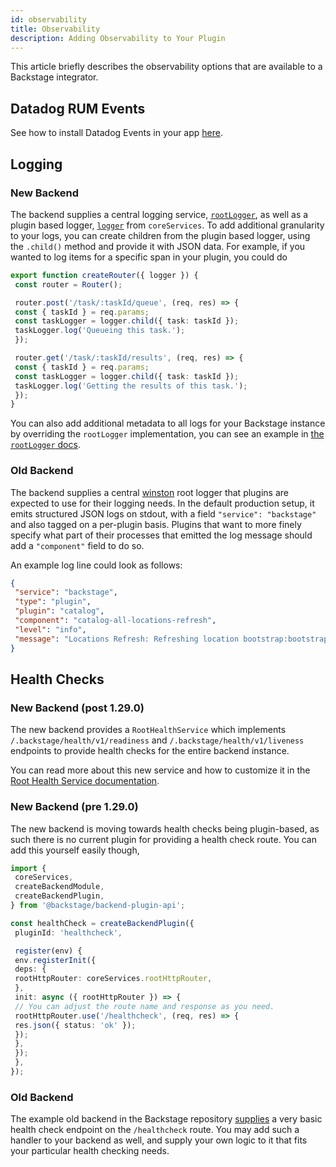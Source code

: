 ```yaml
---
id: observability
title: Observability
description: Adding Observability to Your Plugin
---
```


This article briefly describes the observability options that are available to a
Backstage integrator.

## Datadog RUM Events

See how to install Datadog Events in your app
[here](../integrations/datadog-rum/installation.md).

## Logging

### New Backend

The backend supplies a central logging service,
[`rootLogger`](../backend-system/core-services/root-logger.md), as well as a plugin
based logger, [`logger`](../backend-system/core-services/logger.md) from `coreServices`.
To add additional granularity to your logs, you can create children from the plugin
based logger, using the `.child()` method and provide it with JSON data. For example,
if you wanted to log items for a specific span in your plugin, you could do

```ts
export function createRouter({ logger }) {
 const router = Router();

 router.post('/task/:taskId/queue', (req, res) => {
 const { taskId } = req.params;
 const taskLogger = logger.child({ task: taskId });
 taskLogger.log('Queueing this task.');
 });

 router.get('/task/:taskId/results', (req, res) => {
 const { taskId } = req.params;
 const taskLogger = logger.child({ task: taskId });
 taskLogger.log('Getting the results of this task.');
 });
}
```

You can also add additional metadata to all logs for your Backstage instance by
overriding the `rootLogger` implementation, you can see an example in
[the `rootLogger` docs](../backend-system/core-services/root-logger.md#configuring-the-service).

### Old Backend

The backend supplies a central [winston](https://github.com/winstonjs/winston)
root logger that plugins are expected to use for their logging needs. In the
default production setup, it emits structured JSON logs on stdout, with a field
`"service": "backstage"` and also tagged on a per-plugin basis. Plugins that
want to more finely specify what part of their processes that emitted the log
message should add a `"component"` field to do so.

An example log line could look as follows:

```json
{
 "service": "backstage",
 "type": "plugin",
 "plugin": "catalog",
 "component": "catalog-all-locations-refresh",
 "level": "info",
 "message": "Locations Refresh: Refreshing location bootstrap:bootstrap"
}
```

## Health Checks

### New Backend (post 1.29.0)

The new backend provides a `RootHealthService` which implements
`/.backstage/health/v1/readiness` and `/.backstage/health/v1/liveness` endpoints
to provide health checks for the entire backend instance.

You can read more about this new service and how to customize it in the
[Root Health Service documentation](../backend-system/core-services/root-health.md).

### New Backend (pre 1.29.0)

The new backend is moving towards health checks being plugin-based, as such there is no
current plugin for providing a health check route. You can add this yourself easily though,

```ts
import {
 coreServices,
 createBackendModule,
 createBackendPlugin,
} from '@backstage/backend-plugin-api';

const healthCheck = createBackendPlugin({
 pluginId: 'healthcheck',

 register(env) {
 env.registerInit({
 deps: {
 rootHttpRouter: coreServices.rootHttpRouter,
 },
 init: async ({ rootHttpRouter }) => {
 // You can adjust the route name and response as you need.
 rootHttpRouter.use('/healthcheck', (req, res) => {
 res.json({ status: 'ok' });
 });
 },
 });
 },
});
```

### Old Backend

The example old backend in the Backstage repository
[supplies](https://github.com/backstage/backstage/blob/bc18571b7a742863a770b2a54e785d6bbef7e184/packages/backend/src/index.ts#L99)
a very basic health check endpoint on the `/healthcheck` route. You may add such
a handler to your backend as well, and supply your own logic to it that fits
your particular health checking needs.

